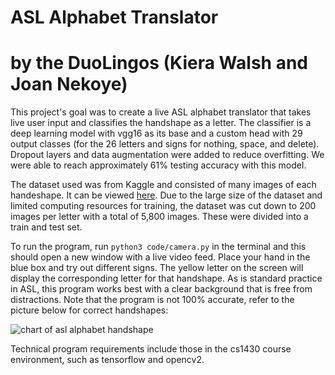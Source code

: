 # ASL Alphabet Translator 
# by the DuoLingos (Kiera Walsh and Joan Nekoye)

This project's goal was to create a live ASL alphabet translator that takes live user input and classifies the handshape as a letter. The classifier is a deep learning model with vgg16 as its base and a custom head with 29 output classes (for the 26 letters and signs for nothing, space, and delete). Dropout layers and data augmentation were added to reduce overfitting. We were able to reach approximately 61% testing accuracy with this model.

The dataset used was from Kaggle and consisted of many images of each handeshape. It can be viewed [here]([url](https://www.kaggle.com/datasets/grassknoted/asl-alphabet)). Due to the large size of the dataset and limited computing resources for training, the dataset was cut down to 200 images per letter with a total of 5,800 images. These were divided into a train and test set.

To run the program, run `python3 code/camera.py` in the terminal and this should open a new window with a live video feed. Place your hand in the blue box and try out different signs. The yellow letter on the screen will display the corresponding letter for that handshape. As is standard practice in ASL, this program works best with a clear background that is free from distractions. Note that the program is not 100% accurate, refer to the picture below for correct handshapes:

![chart of asl alphabet handshape](https://ecdn.teacherspayteachers.com/thumbitem/American-Sign-Language-Alphabet-Chart-1604401288/original-142784-1.jpg)

Technical program requirements include those in the cs1430 course environment, such as tensorflow and opencv2.
